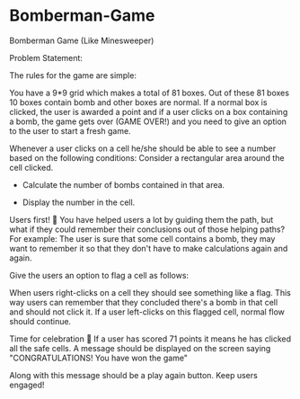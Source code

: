 # Bomberman-Game

Bomberman Game (Like Minesweeper)

Problem Statement:

The rules for the game are simple:

You have a 9\*9 grid which makes a total of 81 boxes.
Out of these 81 boxes 10 boxes contain bomb and other boxes are normal.
If a normal box is clicked, the user is awarded a point and if a user clicks on a
box containing a bomb, the game gets over (GAME OVER!) and you need to
give an option to the user to start a fresh game.

Whenever a user clicks on a cell he/she should be able to see a number based on the following conditions:
Consider a rectangular area around the cell clicked.

- Calculate the number of bombs contained in that area.

- Display the number in the cell.

Users first! 🙏
You have helped users a lot by guiding them the path, but what if they could remember their conclusions out of those helping paths?
For example: The user is sure that some cell contains a bomb, they may want to remember it so that they don't have to make calculations again and again.

Give the users an option to flag a cell as follows:

When users right-clicks on a cell they should see something like a flag.
This way users can remember that they concluded there's a bomb in that cell and should not click it. If a user left-clicks on this flagged cell, normal flow should continue.

Time for celebration 🎉
If a user has scored 71 points it means he has clicked all the safe cells. A message should be displayed on the screen saying "CONGRATULATIONS! You have won the game"

Along with this message should be a play again button. Keep users engaged!
